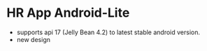 # HR App Android-Lite 

- supports api 17 (Jelly Bean 4.2) to latest stable android version.
- new design
